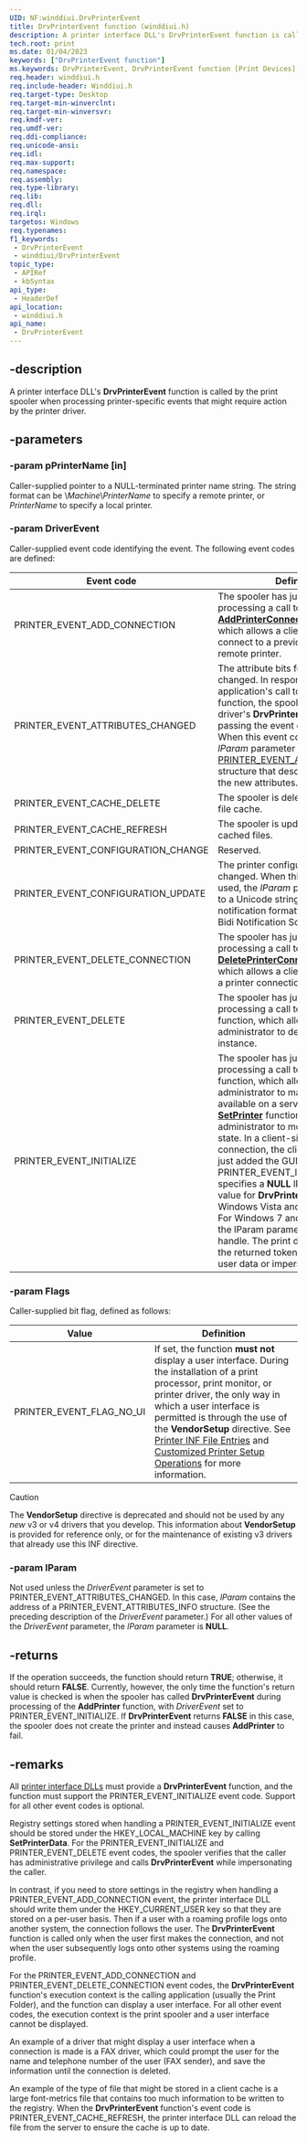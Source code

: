 ```yaml
---
UID: NF:winddiui.DrvPrinterEvent
title: DrvPrinterEvent function (winddiui.h)
description: A printer interface DLL's DrvPrinterEvent function is called by the print spooler when processing printer-specific events that might require action by the printer driver.
tech.root: print
ms.date: 01/04/2023
keywords: ["DrvPrinterEvent function"]
ms.keywords: DrvPrinterEvent, DrvPrinterEvent function [Print Devices], print.drvprinterevent, print_interface-graphics_5bfc5cb2-1835-4659-afa7-7b3bbb7ee051.xml, winddiui/DrvPrinterEvent
req.header: winddiui.h
req.include-header: Winddiui.h
req.target-type: Desktop
req.target-min-winverclnt: 
req.target-min-winversvr: 
req.kmdf-ver: 
req.umdf-ver: 
req.ddi-compliance: 
req.unicode-ansi: 
req.idl: 
req.max-support: 
req.namespace: 
req.assembly: 
req.type-library: 
req.lib: 
req.dll: 
req.irql: 
targetos: Windows
req.typenames: 
f1_keywords:
 - DrvPrinterEvent
 - winddiui/DrvPrinterEvent
topic_type:
 - APIRef
 - kbSyntax
api_type:
 - HeaderDef
api_location:
 - winddiui.h
api_name:
 - DrvPrinterEvent
---
```


## -description

A printer interface DLL's **DrvPrinterEvent** function is called by the print spooler when processing printer-specific events that might require action by the printer driver.

## -parameters

### -param pPrinterName [in]

Caller-supplied pointer to a NULL-terminated printer name string. The string format can be \\*Machine*\\*PrinterName* to specify a remote printer, or *PrinterName* to specify a local printer.

### -param DriverEvent

Caller-supplied event code identifying the event. The following event codes are defined:

| Event code | Definition |
|---|---|
| PRINTER_EVENT_ADD_CONNECTION | The spooler has just finished processing a call to its [**AddPrinterConnection**](/windows/win32/printdocs/addprinterconnection) function, which allows a client user to connect to a previously created remote printer. |
| PRINTER_EVENT_ATTRIBUTES_CHANGED | The attribute bits for a printer have changed. In response to an application's call to the [**SetPrinter**](/windows/win32/printdocs/setprinter) function, the spooler calls the printer driver's **DrvPrinterEvent** function, passing the event code in the call. When this event code is used, the *lParam* parameter points to a [PRINTER_EVENT_ATTRIBUTES_INFO](/windows-hardware/drivers/ddi/winddiui/ns-winddiui-_printer_event_attributes_info) structure that describes the old and the new attributes. |
| PRINTER_EVENT_CACHE_DELETE | The spooler is deleting the client's file cache. |
| PRINTER_EVENT_CACHE_REFRESH | The spooler is updating the client's cached files. |
| PRINTER_EVENT_CONFIGURATION_CHANGE | Reserved. |
| PRINTER_EVENT_CONFIGURATION_UPDATE | The printer configuration has changed. When this event code is used, the *lParam* parameter points to a Unicode string that contains a notification formatted according the Bidi Notification Schema. |
| PRINTER_EVENT_DELETE_CONNECTION | The spooler has just finished processing a call to its [**DeletePrinterConnection**](/windows/win32/printdocs/deleteprinterconnection) function, which allows a client user to remove a printer connection. |
| PRINTER_EVENT_DELETE | The spooler has just finished processing a call to its [**DeletePrinter**](/windows/win32/printdocs/deleteprinter) function, which allows an administrator to delete a printer instance. |
| PRINTER_EVENT_INITIALIZE | The spooler has just finished processing a call to its [**AddPrinter**](/windows/win32/printdocs/addprinter) function, which allows an administrator to make a printer available on a server, or its [**SetPrinter**](/windows/win32/printdocs/setprinter) function, which allows an administrator to modify a printer's state. In a client-side rendering connection, the client computer has just added the GUID printer. The PRINTER_EVENT_INITIALIZE event specifies a **NULL** lParam parameter value for **DrvPrinterEvent** calls on Windows Vista and earlier releases. For Windows 7 and later releases, the lParam parameter is a user token handle. The print drivers may use the returned token handle to query user data or impersonate the user. |

### -param Flags

Caller-supplied bit flag, defined as follows:

| Value | Definition |
|---|---|
| PRINTER_EVENT_FLAG_NO_UI | If set, the function **must not** display a user interface. During the installation of a print processor, print monitor, or printer driver, the only way in which a user interface is permitted is through the use of the **VendorSetup** directive. See [Printer INF File Entries](/windows-hardware/drivers/print/printer-inf-file-entries) and [Customized Printer Setup Operations](/windows-hardware/drivers/print/customized-printer-setup-operations) for more information. |

> [!CAUTION]
> The **VendorSetup** directive is deprecated and should not be used by any *new* v3 or v4 drivers that you develop. This information about **VendorSetup** is provided for reference only, or for the maintenance of existing v3 drivers that already use this INF directive.

### -param lParam

Not used unless the *DriverEvent* parameter is set to PRINTER_EVENT_ATTRIBUTES_CHANGED. In this case, *lParam* contains the address of a PRINTER_EVENT_ATTRIBUTES_INFO structure. (See the preceding description of the *DriverEvent* parameter.) For all other values of the *DriverEvent* parameter, the *lParam* parameter is **NULL**.

## -returns

If the operation succeeds, the function should return **TRUE**; otherwise, it should return **FALSE**. Currently, however, the only time the function's return value is checked is when the spooler has called **DrvPrinterEvent** during processing of the **AddPrinter** function, with *DriverEvent* set to PRINTER_EVENT_INITIALIZE. If **DrvPrinterEvent** returns **FALSE** in this case, the spooler does not create the printer and instead causes **AddPrinter** to fail.

## -remarks

All [printer interface DLLs](/windows-hardware/drivers/print/printer-interface-dll) must provide a **DrvPrinterEvent** function, and the function must support the PRINTER_EVENT_INITIALIZE event code. Support for all other event codes is optional.

Registry settings stored when handling a PRINTER_EVENT_INITIALIZE event should be stored under the HKEY_LOCAL_MACHINE key by calling **SetPrinterData**. For the PRINTER_EVENT_INITIALIZE and PRINTER_EVENT_DELETE event codes, the spooler verifies that the caller has administrative privilege and calls **DrvPrinterEvent** while impersonating the caller.

In contrast, if you need to store settings in the registry when handling a PRINTER_EVENT_ADD_CONNECTION event, the printer interface DLL should write them under the HKEY_CURRENT_USER key so that they are stored on a per-user basis. Then if a user with a roaming profile logs onto another system, the connection follows the user. The **DrvPrinterEvent** function is called only when the user first makes the connection, and not when the user subsequently logs onto other systems using the roaming profile.

For the PRINTER_EVENT_ADD_CONNECTION and PRINTER_EVENT_DELETE_CONNECTION event codes, the **DrvPrinterEvent** function's execution context is the calling application (usually the Print Folder), and the function can display a user interface. For all other event codes, the execution context is the print spooler and a user interface cannot be displayed.

An example of a driver that might display a user interface when a connection is made is a FAX driver, which could prompt the user for the name and telephone number of the user (FAX sender), and save the information until the connection is deleted.

An example of the type of file that might be stored in a client cache is a large font-metrics file that contains too much information to be written to the registry. When the **DrvPrinterEvent** function's event code is PRINTER_EVENT_CACHE_REFRESH, the printer interface DLL can reload the file from the server to ensure the cache is up to date.
